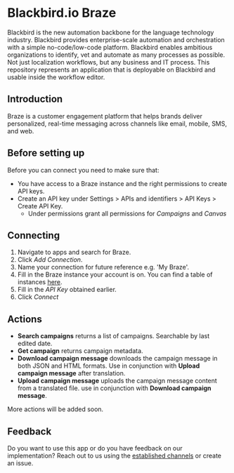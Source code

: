 # Blackbird.io Braze

Blackbird is the new automation backbone for the language technology industry. Blackbird provides enterprise-scale automation and orchestration with a simple no-code/low-code platform. Blackbird enables ambitious organizations to identify, vet and automate as many processes as possible. Not just localization workflows, but any business and IT process. This repository represents an application that is deployable on Blackbird and usable inside the workflow editor.

## Introduction

<!-- begin docs -->

Braze is a customer engagement platform that helps brands deliver personalized, real-time messaging across channels like email, mobile, SMS, and web.

## Before setting up

Before you can connect you need to make sure that:

- You have access to a Braze instance and the right permissions to create API keys.
- Create an API key under Settings > APIs and identifiers > API Keys > Create API Key.
  - Under permissions grant all permissions for _Campaigns_ and _Canvas_

## Connecting

1. Navigate to apps and search for Braze.
2. Click _Add Connection_.
3. Name your connection for future reference e.g. 'My Braze'.
4. Fill in the Braze instance your account is on. You can find a table of instances [here](https://www.braze.com/docs/api/basics/#braze-rest-api-collection).
5. Fill in the _API Key_ obtained earlier.
6. Click _Connect_

## Actions

- **Search campaigns** returns a list of campaigns. Searchable by last edited date.
- **Get campaign** returns campaign metadata.
- **Download campaign message** downloads the campaign message in both JSON and HTML formats. Use in conjunction with **Upload campaign message** after translation.
- **Upload campaign message** uploads the campaign message content from a translated file. use in conjunction with **Download campaign message**.

More actions will be added soon.

## Feedback

Do you want to use this app or do you have feedback on our implementation? Reach out to us using the [established channels](https://www.blackbird.io/) or create an issue.

<!-- end docs -->
